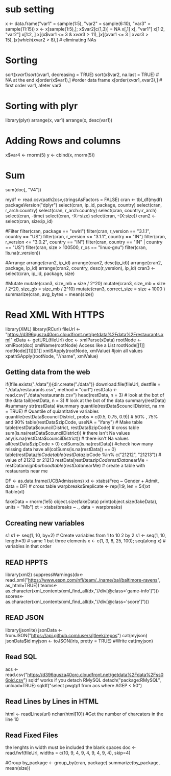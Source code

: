 # sub setting #
x <- data.frame("var1" = sample(1:5), "var2" = sample(6:10), "var3" = sample(11:15))
x <- x[sample(1:5),]; x$var2[c(1,3)] = NA
x[,1]
x[, "var1"]
x[1:2, "var2"]
x[1:2, ]
x[(x$var1 <= 3 & x$var3 > 11),]
x[(x$var1 <= 3 | x$var3 > 15),]
x[which(x$var2 > 8),] # eliminating NAs

# Sorting #
sort(x$var1)
sort(x$var1, decreasing = TRUE)
sort(x$var2, na.last = TRUE) # NA at the end
x[order(x$var1),] #order data frame
x[order(x$var1, x$var3),] # first order var1, afeter var3

# Sorting with plyr
library(plyr)
arrange(x, var1)
arrange(x, desc(var1))

# Adding Rows and columns
x$var4 <- rnorm(5)
y <- cbind(x, rnorm(5))

# Sum #
sum(doc[, "V4"])

mydf <- read.csv(path2csv,stringsAsFactors = FALSE)
cran <- tbl_df(mydf)
packageVersion("dplyr")
select(cran, ip_id, package, country)
select(cran, r_arch:country)
select(cran, r_arch:country)
select(cran, country:r_arch)
select(cran, -time)
select(cran, -X:-size)
select(cran, -(X:size))
cran2 <- select(cran, size:ip_id)

#Filter
filter(cran, package == "swirl")
filter(cran, r_version == "3.1.1", country == "US")
filter(cran, r_version <= "3.1.1", country == "IN")
filter(cran, r_version <= "3.0.2", country == "IN")
filter(cran, country == "IN" | country == "US")
filter(cran, size > 100500, r_os == "linux-gnu")
filter(cran, !is.na(r_version))

#Arrange
arrange(cran2, ip_id)
arrange(cran2, desc(ip_id))
arrange(cran2, package, ip_id)
arrange(cran2, country, desc(r_version), ip_id)
cran3 <- select(cran, ip_id, package, size)

#Mutate
mutate(cran3, size_mb = size / 2^20)
mutate(cran3, size_mb = size / 2^20, size_gb = size_mb / 2^10)
mutate(cran3, correct_size = size + 1000 )
summarize(cran, avg_bytes = mean(size))

# Read XML With HTTPS ##
library(XML)
library(RCurl)
fileUrl <- "https://d396qusza40orc.cloudfront.net/getdata%2Fdata%2Frestaurants.xml"
xData <- getURL(fileUrl)
doc <- xmlParse(xData)
rootNode <- xmlRoot(doc)
xmlName(rootNode)
Access like a List
rootNode[[1]]
rootNode[[1]][[1]]
xmlSApply(rootNode, xmlValue) #join all values
xpathSApply(rootNode, "//name", xmlValue)

## Getting data from the web
if(!file.exists("./data")){dir.create("./data")}
download.file(fileUrl, destfile = "./data/restaurants.csv", method = "curl")
restData <- read.csv("./data/restaurants.csv")
head(restData, n = 3) # look at the bot of the data 
tail(restData, n = 3) # look at the bot of the data
summary(restData) #summary 
str(restData) #summary
quantile(restData$councilDistrict, na.rm = TRUE) # Quantile of quiantitative variables
quantile(restData$councilDistrict, probs = c(0.5, 0.75, 0.9)) # 50% , 75% and 90%
table(restData$zipCode, useNA = "ifany") # Make table
table(restData$councilDistrict, restData$zipCode) # cross table
sum(is.na(restData$councilDistrict)) # there isn't Na values
any(is.na(restData$councilDistrict)) # there isn't Na values
all(restData$zipCode > 0) 
colSums(is.na(restData)) #check how many missing data have
all(colSums(is.na(restData)) == 0)
table(restData$zipCode %in% c("21212")) # value of 21212
table(restData$zipCode %in% c("21212", "21213")) # value of 21212 or 21213
restData[restData$zipCode %in% c("21212", "21213"), ] # Sub setting with the condition
restData$nearMe = restData$neighborhood %in% c("Roland Park", "Homeland") 
table(restData$nearMe) # create a table with restaurants near me

DF <- as.data.frame(UCBAdmissions)
xt <- xtabs(Freq ~ Gender + Admit, data = DF) # cross table
warpbreaks$replicate <- rep(1:9, len = 54)xt
ftable(xt)

fakeData = rnorm(1e5)
object.size(fakeData)
print(object.size(fakeData), units = "Mb")
xt = xtabs(breaks ~ ., data = warpbreaks)

## Ccreating new variables ##
s1 s1 <- seq(1, 10, by=2) # Create variables from 1 to 10 2 by 2
s1 <- seq(1, 10, length=3) # same 1 but three elements
x <- c(1, 3, 8, 25, 100); seq(along x) # variables in that order


## READ HPPTS ##
library(xml2)
suppressWarnings(dx<-read_xml("https://www.espn.com/nfl/team/_/name/bal/baltimore-ravens", as_html=TRUE))
teams<-as.character(xml_contents(xml_find_all(dx,"//div[@class='game-info']")))
scores<-as.character(xml_contents(xml_find_all(dx,"//div[@class='score']")))

## READ JSON ##
library(jsonlite)
jsonData <- fromJSON("https://api.github.com/users/jtleek/repos")
cat(myjson)
jsonData$id
myjson <- toJSON(iris, pretty = TRUE) #Write
cat(myjson)

## Read SQL ##
acs <- read.csv("https://d396qusza40orc.cloudfront.net/getdata%2Fdata%2Fss06pid.csv")
sqldf works if you detach RMySQL
detach("package:RMySQL", unload=TRUE)
sqldf("select pwgtp1 from acs where AGEP < 50")

## Read Lines by Lines in HTML ##
html <- readLines(url)
nchar(html[10]) #Get the number of charcaters in the line 10

## Read Fixed Files ##
the lenghts in width must be included the blank spaces
doc <- read.fwf(fileUrl, widths = c(10, 9, 4, 9, 4, 9, 4, 9, 4), skip=4)

#Group
by_package <- group_by(cran, package)
summarize(by_package, mean(size))

